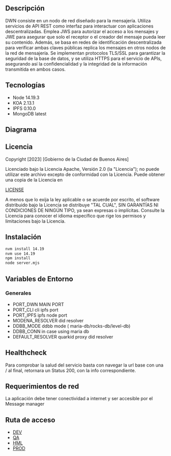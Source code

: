 ## Descripción

DWN consiste en un nodo de red diseñado para la mensajería. Utiliza servicios de API REST como interfaz para interactuar con aplicaciones descentralizadas. Emplea JWS para autorizar el acceso a los mensajes y JWE para asegurar que solo el receptor o el creador del mensaje pueda leer su contenido. Además, se basa en redes de identificación descentralizada para verificar ambas claves públicas  replica los mensajes en otros nodos de la red de mensajería.
Se implementan protocolos TLS/SSL para garantizar la seguridad de la base de datos, y se utiliza HTTPS para el servicio de APIs, asegurando así la confidencialidad y la integridad de la información transmitida en ambos casos.

## Tecnologías

- Node  14.19.3
- KOA   2.13.1
- IPFS  0.10.0
- MongoDB latest

## Diagrama

## Licencia

Copyright [2023] [Gobierno de la Ciudad de Buenos Aires]

Licenciado bajo la Licencia Apache, Versión 2.0 (la "Licencia");
no puede utilizar este archivo excepto de conformidad con la Licencia.
Puede obtener una copia de la Licencia en

[LICENSE](http://www.apache.org/licenses/LICENSE-2.0)

A menos que lo exija la ley aplicable o se acuerde por escrito, el software
distribuido bajo la Licencia se distribuye "TAL CUAL",
SIN GARANTÍAS NI CONDICIONES DE NINGÚN TIPO, ya sean expresas o implícitas.
Consulte la Licencia para conocer el idioma específico que rige los permisos y
limitaciones bajo la Licencia.

## Instalación

```bash
nvm install 14.19
nvm use 14.19
npm install
node server.mjs
```
## Variables de Entorno

### Generales

- PORT_DWN MAIN PORT
- PORT_CLI cli ipfs port
- PORT_IPFS ipfs node port
- MODENA_RESOLVER did resolver
- DDBB_MODE ddbb mode ( maria-db/rocks-db/level-db)
- DDBB_CONN in case using maria db
- DEFAULT_RESOLVER quarkid proxy did resolver

## Healthcheck

Para comprobar la salud del servicio basta con navegar la url base con una / al final, retornara un Status 200, con la info correspondiente.

## Requerimientos de red

La aplicación debe tener conectividad a internet y ser accesible por el Message manager

## Ruta de acceso

- [DEV](https://quarkid-dwn-dev.gcba.gob.ar/)
- [QA](https://dwn-qa.gcba.gob.ar/)
- [HML](https://dwn-hml.gcba.gob.ar/)
- [PROD](https://dwn-ssi.buenosaires.gob.ar/)

